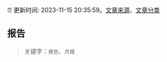 :alarm_clock: 更新时间: 2023-11-15 20:35:59。[文章来源](/README.md)、[文章分类](/TAGS.md)

## 报告


> 关键字：`报告`、`月报`



